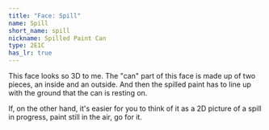```yaml
---
title: "Face: Spill"
name: Spill
short_name: spill
nickname: Spilled Paint Can
type: 2E1C
has_lr: true
---
```


This face looks so 3D to me.  The "can" part of this face is made up of two pieces, an inside and an outside.  And then the spilled paint has to line up with the ground that the can is resting on.

If, on the other hand, it's easier for you to think of it as a 2D picture of a spill in progress, paint still in the air, go for it.
